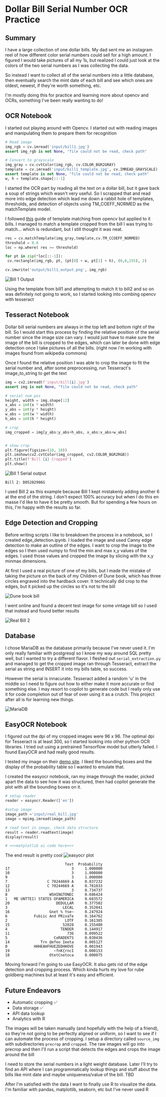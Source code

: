 # Dollar Bill Serial Number OCR Practice

## Summary

I have a large collection of one dollar bills. My dad sent me an instagram reel of how different color serial numbers could sell for a high amount. I figured I would take pictures of all my 1s, but realized I could just look at the colors of the two serial numbers as I was collecting the data.

So instead I want to collect all of the serial numbers into a little database, then eventually search the mint date of each bill and see which ones are oldest, newest, if they're worth something, etc.

I'm mostly doing this for practice and learning more about opencv and OCRs, something I've been really wanting to do!

## OCR Notebook

I started out playing around with Opencv. I started out with reading images and manipulating them to prepare them for recognition

```python
# Read image
img_rgb = cv.imread('input/bill1.jpg')
assert img_rgb is not None, "file could not be read, check path"

# Convert to grayscale
img_gray = cv.cvtColor(img_rgb, cv.COLOR_BGR2GRAY)
template = cv.imread('input/bill1_template.jpg', cv.IMREAD_GRAYSCALE)
assert template is not None, "file could not be read, check path"
w, h = template.shape[::-1]
```

I started the OCR part by reading all the text on a dollar bill, but it gave back a soup of strings which wasn't very useful. So I scrapped that and read more into edge detection which lead me down a rabbit hole of templates, thresholds, and detection of objects using TM_COEFF_NORMED as the matchTemplate model.

I followed [this](https://docs.opencv.org/4.x/d4/dc6/tutorial_py_template_matching.html) guide of template matching from opencv but applied to it bills. I managed to match a template cropped from the bill I was trying to match... which is redundant, but I still thought it was neat. 

```python
res = cv.matchTemplate(img_gray,template,cv.TM_CCOEFF_NORMED)
threshold = 0.8
loc = np.where( res >= threshold)

for pt in zip(*loc[::-1]):
 cv.rectangle(img_rgb, pt, (pt[0] + w, pt[1] + h), (0,0,255), 2)

cv.imwrite('output/bill1_output.png', img_rgb)
```
![Bill 1 Output](readme_files/bill1_output.png)

Using the template from bill1 and attempting to match it to bill2 and so on was definitely not going to work, so I started looking into combing opencv with tesseract

## Tesseract Notebook

Dollar bill serial numbers are always in the top left and bottom right of the bill. So I would start this process by finding the relative position of the serial number since the image size can vary. I would just have to make sure the image of the bill is cropped to the edges, which can later be done with edge detection once I take pictures of all the bills. (right now i'm working with images found from wikipedia commons)

Once I found the relative position I was able to crop the image to fit the serial number and, after some preprocessing, run Tesseract's image_to_string to get the text

```python
img = cv2.imread(f'input/bill{i}.jpg')
assert img is not None, "file could not be read, check path"

# serial num pos
height, width = img.shape[:2]
x_abs = int(x * width)
y_abs = int(y * height)
w_abs = int(w * width)
h_abs = int(h * height)

# crop
img_cropped = img[y_abs:y_abs+h_abs, x_abs:x_abs+w_abs]


# show crop
plt.figure(figsize=(10, 10))
plt.imshow(cv2.cvtColor(img_cropped, cv2.COLOR_BGR2RGB))
plt.title(f'Bill {i} Cropped')
plt.show()
```

![Bill 1 Serial output](readme_files/serial_plot.png)

```
Bill 2: D05202986G
```

I used Bill 2 as this example because Bill 1 kept mistakenly adding another 6 at the end of the string. I don't expect 100% accuracy but when I do this en masse I'd like to have it be pretty smooth. But for spending a few hours on this, I'm happy with the results so far.

## Edge Detection and Cropping

Before writing scripts I like to breakdown the process in a notebook, so I created edge_detection.ipynb. I loaded the image and used Canny edge detection to make an outline of the edges. I want to crop the image to the edges so I then used numpy to find the min and max x,y values of the edges. I used those values and cropped the image by slicing with the x,y minmax dimensions.

At first I used a real picture of one of my bills, but I made the mistake of taking the picture on the back of my Children of Dune book, which has three circles engraved into the hardback cover. It technically did crop to the edges, but it picked up the circles so it's not to the bill

![Dune book bill](readme_files/real_bill_plot.png)

I went online and found a decent test image for some vintage bill so I used that instead and found better results

![Real Bill 2](readme_files/real_bill_2_plot.png)

## Database

I chose MariaDB as the database primarily because I've never used it. I'm only really familiar with postgresql so I know my way around SQL pretty well, but I wanted to try a different flavor. I fleshed out `serial_extraction.py` and managed to get the cropped image ran through Tesseract, extract the serial as string and INSERT it into my bills table, so success.

However the serial is innacurate. Tesseract added a random 'u' in the middle so I need to figure out how to either make it more accurate or find something else. I may resort to copilot to generate code but I really only use it for code completion out of fear of over using it as a crutch. This project after all is for learning new things.

![MariaDB](readme_files/mariadb.png)

## EasyOCR Notebook

I figured out the dpi of my cropped images were 96 x 96. The optimal dpi for Tesseract is at least 300, so I started looking into other python OCR libraries. I tried out using a pretrained Tensorflow model but utterly failed. I found EasyOCR and had really good results.

I tested my image on their [demo site](https://www.jaided.ai/easyocr/). I liked the bounding boxes and the display of the probability table so I wanted to emulate that.

I created the easyocr notebook, ran my image through the reader, picked apart the data to see how it was structured, then had copilot generate the plot with all the bounding boxes on it.

```python
# setup reader
reader = easyocr.Reader(['en'])

#setup image
image_path ='input/real_bill.jpg'
image = mpimg.imread(image_path)

# read text in image, check data structure
result = reader.readtext(image)
display(result)

# >>>matplotlib ai code here<<<
```

The end result is pretty cool
![easyocr plot](readme_files/easy_ocr_plot.png)
```
                           Text  Probability
17                            3     1.000000
10                            3     1.000000
9                             3     1.000000
7                  C 70244669 A     0.837232
12                 C 70244669 A     0.781033
13                            3     0.734737
8                   WSHINGTONEC     0.686424
1   ME UNTTEI) STATES OFAMERICA     0.683572
20                     DEDULLAR     0.377502
3                         LECAL     0.352041
16                  Gnet % Yse~     0.247924
6            Fubiic And PRivaTe     0.164762
2                          LOTF     0.161385
15                        52028     0.155480
4                        TENDER     0.144917
11                          736     0.099522
5                     CoRADEKTS     0.030436
14              Trn @efeo Ieeta     0.005127
0            HHHEAHFHUEZEDHHOVE     0.001943
19                    ~fnK{rncI     0.000153
18                  OtetCnetoca     0.000075
```

Moving forward I'm going to use EasyOCR. It also gets rid of the edge detection and cropping process. Which kinda hurts my love for rube goldberg machines but at least it's easy and efficient.

## Future Endeavors

* Automatic cropping :white_check_mark:
* Data storage :white_check_mark:
* API data lookup
* Analytics with R

The images will be taken manually (and hopefully with the help of a friend), so they're not going to be perfectly aligned or uniform, so I want to see if I can automate the process of cropping. I setup a directory called `source_img` with subdirectories `precrop` and `cropped`. The raw images will go into precrop and then I'll run a script that detects the edges and crops the image around the bill

I need to store the serial numbers in a light weight database. Later I'll try to find an API where I can programmatically lookup things and stuff about the bills like mint date and maybe uniqueness/value of the bill. TBD

After I'm satisfied with the data I want to finally use R to visualize the data. I'm familiar with pandas, matplotlib, seaborn, etc but I've never used R